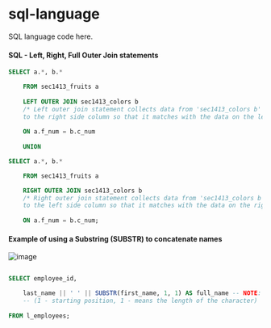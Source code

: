 # sql-language
SQL language code here.

#### SQL - Left, Right, Full Outer Join statements
```sql
SELECT a.*, b.*

    FROM sec1413_fruits a
    
    LEFT OUTER JOIN sec1413_colors b 
    /* Left outer join statement collects data from 'sec1413_colors b' of rows 
    to the right side column so that it matches with the data on the left side of the table. */
    
    ON a.f_num = b.c_num
    
    UNION

SELECT a.*, b.*

    FROM sec1413_fruits a

    RIGHT OUTER JOIN sec1413_colors b 
    /* Right outer join statement collects data from 'sec1413_colors b' of rows 
    to the left side column so that it matches with the data on the right side of the table.*/
    
    ON a.f_num = b.c_num;
```

#### Example of using a Substring (SUBSTR) to concatenate names
![image](https://user-images.githubusercontent.com/36749450/94019264-90c93200-fd7f-11ea-85b8-158f93d84266.png)

```sql

SELECT employee_id,

    last_name || ' ' || SUBSTR(first_name, 1, 1) AS full_name -- NOTE: SUBSTR can take off strings from a variable (such as a person, place or thing).
    -- (1 - starting position, 1 - means the length of the character)
    
FROM l_employees;

```

